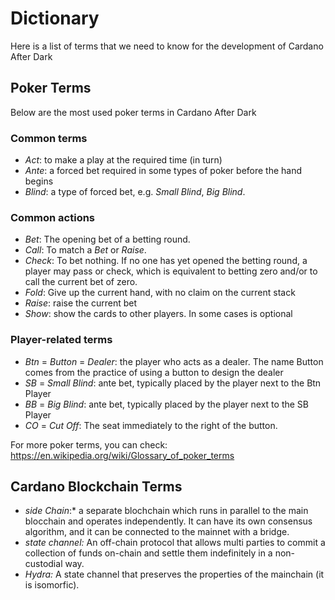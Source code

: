 # Dictionary

Here is a list of terms that we need to know for the development of Cardano After Dark

## Poker Terms

Below are the most used poker terms in Cardano After Dark

### Common terms

* *Act*: to make a play at the required time (in turn)
* *Ante*: a forced bet required in some types of poker before the hand begins
* *Blind*: a type of forced bet, e.g. _Small Blind_, _Big Blind_.

### Common actions

* *Bet*: The opening bet of a betting round.
* *Call*: To match a _Bet_ or _Raise_.
* *Check*: To bet nothing. If no one has yet opened the betting round, a player may pass or check, which is equivalent to betting zero and/or to call the current bet of zero.
* *Fold*: Give up the current hand, with no claim on the current stack
* *Raise*: raise the current bet
* *Show*: show the cards to other players. In some cases is optional

### Player-related terms

* *Btn* = *Button* = *Dealer*: the player who acts as a dealer. The name Button comes from the practice of using a button to design the dealer
* *SB* = *Small Blind*: ante bet, typically placed by the player next to the Btn Player
* *BB* = *Big Blind*: ante bet, typically placed by the player next to the SB Player
* *CO* = *Cut Off*: The seat immediately to the right of the button. 

For more poker terms, you can check: https://en.wikipedia.org/wiki/Glossary_of_poker_terms

## Cardano Blockchain Terms

* *side Chain*:* a separate blochchain which runs in parallel to the main blocchain and operates independently. It can have its own consensus algorithm, and it can be connected to the mainnet with a bridge.
* *state channel:*  An off-chain protocol that allows multi parties to commit a collection of funds on-chain and settle them indefinitely in a non-custodial way.
* *Hydra:* A state channel that preserves the properties of the mainchain (it is isomorfic). 

